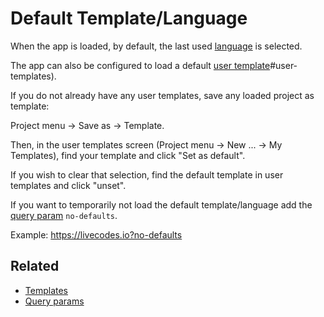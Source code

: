 # Default Template/Language

When the app is loaded, by default, the last used [language](../languages/index.html.md) is selected.

The app can also be configured to load a default [user template](./templates.html.md)#user-templates).

If you do not already have any user templates, save any loaded project as template:

Project menu → Save as → Template.

Then, in the user templates screen (Project menu → New ... → My Templates), find your template and click "Set as default".

If you wish to clear that selection, find the default template in user templates and click "unset".

If you want to temporarily not load the default template/language add the [query param](../configuration/query-params.html.md) `no-defaults`.

Example: https://livecodes.io?no-defaults

## Related

- [Templates](./templates.html.md)
- [Query params](../configuration/query-params.html.md)
